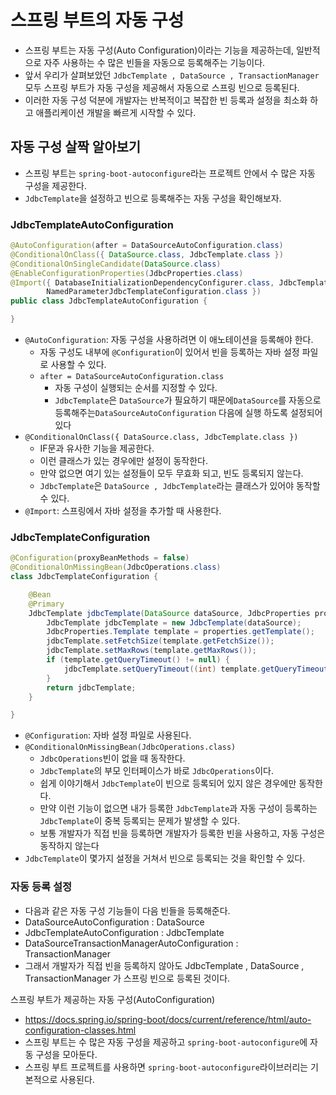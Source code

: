 # 스프링 부트의 자동 구성

- 스프링 부트는 자동 구성(Auto Configuration)이라는 기능을 제공하는데, 일반적으로 자주 사용하는 수 많은 빈들을
  자동으로 등록해주는 기능이다.
- 앞서 우리가 살펴보았던 ``JdbcTemplate , DataSource , TransactionManager``모두 스프링 부트가 자동 구성을 
  제공해서 자동으로 스프링 빈으로 등록된다.
- 이러한 자동 구성 덕분에 개발자는 반복적이고 복잡한 빈 등록과 설정을 최소화 하고 애플리케이션 개발을 빠르게 시작할 수 있다.


## 자동 구성 살짝 알아보기

- 스프링 부트는 ``spring-boot-autoconfigure``라는 프로젝트 안에서 수 많은 자동 구성을 제공한다.
- ``JdbcTemplate``을 설정하고 빈으로 등록해주는 자동 구성을 확인해보자.

### JdbcTemplateAutoConfiguration

```java
@AutoConfiguration(after = DataSourceAutoConfiguration.class)
@ConditionalOnClass({ DataSource.class, JdbcTemplate.class })
@ConditionalOnSingleCandidate(DataSource.class)
@EnableConfigurationProperties(JdbcProperties.class)
@Import({ DatabaseInitializationDependencyConfigurer.class, JdbcTemplateConfiguration.class,
		NamedParameterJdbcTemplateConfiguration.class })
public class JdbcTemplateAutoConfiguration {

}
```
- ``@AutoConfiguration``: 자동 구성을 사용하려면 이 애노테이션을 등록해야 한다.
  - 자동 구성도 내부에 ``@Configuration``이 있어서 빈을 등록하는 자바 설정 파일로 사용할 수 있다.
  - ``after = DataSourceAutoConfiguration.class``
    - 자동 구성이 실행되는 순서를 지정할 수 있다. 
    - ``JdbcTemplate``은 ``DataSource``가 필요하기 때문에``DataSource``를 자동으로 등록해주는``DataSourceAutoConfiguration``
      다음에 실행 하도록 설정되어 있다
- ``@ConditionalOnClass({ DataSource.class, JdbcTemplate.class })``
  - IF문과 유사한 기능을 제공한다.
  - 이런 클래스가 있는 경우에만 설정이 동작한다.
  - 만약 없으면 여기 있는 설정들이 모두 무효화 되고, 빈도 등록되지 않는다.
  - ``JdbcTemplate``은 ``DataSource , JdbcTemplate``라는 클래스가 있어야 동작할 수 있다.
- ```@Import```: 스프링에서 자바 설정을 추가할 때 사용한다.

### JdbcTemplateConfiguration

```java
@Configuration(proxyBeanMethods = false)
@ConditionalOnMissingBean(JdbcOperations.class)
class JdbcTemplateConfiguration {

	@Bean
	@Primary
	JdbcTemplate jdbcTemplate(DataSource dataSource, JdbcProperties properties) {
		JdbcTemplate jdbcTemplate = new JdbcTemplate(dataSource);
		JdbcProperties.Template template = properties.getTemplate();
		jdbcTemplate.setFetchSize(template.getFetchSize());
		jdbcTemplate.setMaxRows(template.getMaxRows());
		if (template.getQueryTimeout() != null) {
			jdbcTemplate.setQueryTimeout((int) template.getQueryTimeout().getSeconds());
		}
		return jdbcTemplate;
	}

}
```
- ```@Configuration```: 자바 설정 파일로 사용된다.
- ``@ConditionalOnMissingBean(JdbcOperations.class)``
  - ``JdbcOperations``빈이 없을 때 동작한다.
  - ``JdbcTemplate``의 부모 인터페이스가 바로 ``JdbcOperations``이다.
  - 쉽게 이야기해서 ``JdbcTemplate``이 빈으로 등록되어 있지 않은 경우에만 동작한다.
  - 만약 이런 기능이 없으면 내가 등록한 ``JdbcTemplate``과 자동 구성이 등록하는 ``JdbcTemplate``이 
    중복 등록되는 문제가 발생할 수 있다.
  - 보통 개발자가 직접 빈을 등록하면 개발자가 등록한 빈을 사용하고, 자동 구성은 동작하지 않는다
- ``JdbcTemplate``이 몇가지 설정을 거쳐서 빈으로 등록되는 것을 확인할 수 있다.

### 자동 등록 설정

- 다음과 같은 자동 구성 기능들이 다음 빈들을 등록해준다.
- DataSourceAutoConfiguration : DataSource
- JdbcTemplateAutoConfiguration : JdbcTemplate
- DataSourceTransactionManagerAutoConfiguration : TransactionManager
- 그래서 개발자가 직접 빈을 등록하지 않아도 JdbcTemplate , DataSource , TransactionManager 가 스프링 빈으로 
  등록된 것이다.

스프링 부트가 제공하는 자동 구성(AutoConfiguration)
- https://docs.spring.io/spring-boot/docs/current/reference/html/auto-configuration-classes.html
- 스프링 부트는 수 많은 자동 구성을 제공하고 ``spring-boot-autoconfigure``에 자동 구성을 모아둔다.
- 스프링 부트 프로젝트를 사용하면 ``spring-boot-autoconfigure``라이브러리는 기본적으로 사용된다.

